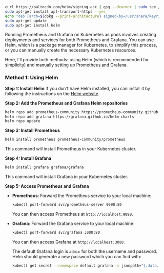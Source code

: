 ```bash
curl https://baltocdn.com/helm/signing.asc | gpg --dearmor | sudo tee /usr/share/keyrings/helm.gpg > /dev/null
sudo apt-get install apt-transport-https --yes
echo "deb [arch=$(dpkg --print-architecture) signed-by=/usr/share/keyrings/helm.gpg] https://baltocdn.com/helm/stable/debian/ all main" | sudo tee /etc/apt/sources.list.d/helm-stable-debian.list
sudo apt-get update
sudo apt-get install helm
```


Running Prometheus and Grafana on Kubernetes as pods involves creating deployments and services for both Prometheus and Grafana. You can use Helm, which is a package manager for Kubernetes, to simplify this process, or you can manually create the necessary Kubernetes resources.

Here, I'll provide both methods: using Helm (which is recommended for simplicity) and manually setting up Prometheus and Grafana.

### **Method 1: Using Helm**

**Step 1: Install Helm**
If you don't have Helm installed, you can install it by following the instructions on the [Helm website](https://helm.sh/docs/intro/install/).

**Step 2: Add the Prometheus and Grafana Helm repositories**

```sh
helm repo add prometheus-community https://prometheus-community.github.io/helm-charts
helm repo add grafana https://grafana.github.io/helm-charts
helm repo update
```

**Step 3: Install Prometheus**

```sh
helm install prometheus prometheus-community/prometheus
```

This command will install Prometheus in your Kubernetes cluster.

**Step 4: Install Grafana**

```sh
helm install grafana grafana/grafana
```

This command will install Grafana in your Kubernetes cluster.

**Step 5: Access Prometheus and Grafana**

- **Prometheus**: Forward the Prometheus service to your local machine:

  ```sh
  kubectl port-forward svc/prometheus-server 9090:80
  ```

  You can then access Prometheus at `http://localhost:9090`.

- **Grafana**: Forward the Grafana service to your local machine:

  ```sh
  kubectl port-forward svc/grafana 3000:80
  ```

  You can then access Grafana at `http://localhost:3000`.

  The default Grafana login is `admin` for both the username and password. Helm should generate a new password which you can find with:

  ```sh
  kubectl get secret --namespace default grafana -o jsonpath="{.data.admin-password}" | base64 --decode ; echo
  ```